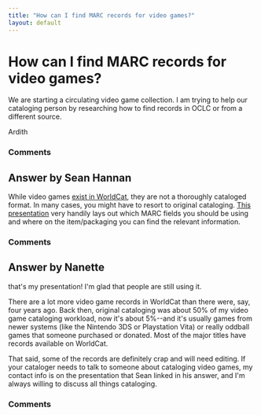 ```yaml
---
title: "How can I find MARC records for video games?"
layout: default
---
```

How can I find MARC records for video games?
=====================
We are starting a circulating video game collection. I am trying to help
our cataloging person by researching how to find records in OCLC or from
a different source.

Ardith

### Comments ###


Answer by Sean Hannan
----------------
While video games [exist in
WorldCat](http://www.worldcat.org/search?q=au%3ANintendo+of+America+Inc.&fq=%28%28%28x0%3Agame-%29OR%28x0%3Agame+x4%3Adigital%29%29%29+%3E+ln%3Aeng&dblist=638&fc=ap%3a_25&qt=show_more_ap%3A&cookie),
they are not a thoroughly cataloged format. In many cases, you might
have to resort to original cataloging. [This
presentation](http://www.slideshare.net/nanettedonohue/cataloging-the-weird-stuff)
very handily lays out which MARC fields you should be using and where on
the item/packaging you can find the relevant information.

### Comments ###

Answer by Nanette
----------------
that's my presentation! I'm glad that people are still using it.

There are a lot more video game records in WorldCat than there were,
say, four years ago. Back then, original cataloging was about 50% of my
video game cataloging workload, now it's about 5%--and it's usually
games from newer systems (like the Nintendo 3DS or Playstation Vita) or
really oddball games that someone purchased or donated. Most of the
major titles have records available on WorldCat.

That said, some of the records are definitely crap and will need
editing. If your cataloger needs to talk to someone about cataloging
video games, my contact info is on the presentation that Sean linked in
his answer, and I'm always willing to discuss all things cataloging.

### Comments ###

